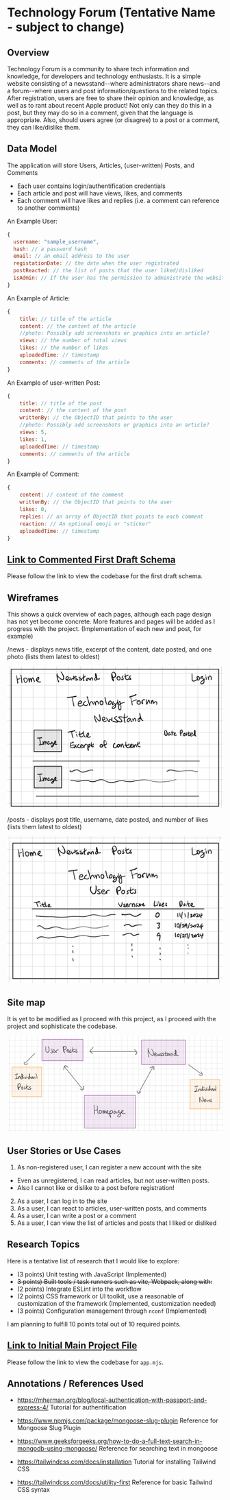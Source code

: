 # Technology Forum (Tentative Name - subject to change)

## Overview

Technology Forum is a community to share tech information and knowledge, for developers and technology enthusiasts. It is a simple website consisting of a newsstand--where administrators share news--and a forum--where users and post information/questions to the related topics. After registration, users are free to share their opinion and knowledge, as well as to rant about recent Apple product! Not only can they do this in a post, but they may do so in a comment, given that the language is appropriate. Also, should users agree (or disagree) to a post or a comment, they can like/dislike them.


## Data Model

The application will store Users, Articles, (user-written) Posts, and Comments

* Each user contains login/authentification credentials
* Each article and post will have views, likes, and comments
* Each comment will have likes and replies (i.e. a comment can reference to another comments)

An Example User:
```javascript
{
  username: "sample_username",
  hash: // a password hash
  email: // an email address to the user
  registationDate: // the date when the user registrated
  postReacted: // the list of posts that the user liked/disliked
  isAdmin: // If the user has the permission to administrate the website
}
```

An Example of Article:
```javascript
{
    title: // title of the article
    content: // the content of the article
    //photo: Possibly add screenshots or graphics into an article?
    views: // the number of total views
    likes: // the number of likes
    uploadedTime: // timestamp
    comments: // comments of the article
}
```

An Example of user-written Post:
```javascript
{
    title: // title of the post
    content: // the content of the post
    writtenBy: // the ObjectID that points to the user
    //photo: Possibly add screenshots or graphics into an article?
    views: 5,
    likes: 1,
    uploadedTime: // timestamp
    comments: // comments of the article
}
```

An Example of Comment:
```javascript
{
    content: // content of the comment
    writtenBy: // the ObjectID that points to the user
    likes: 0,
    replies: // an array of ObjectID that points to each comment
    reaction: // An optional emoji or "sticker"
    uploadedTime: // timestamp
}
```

## [Link to Commented First Draft Schema](db.mjs) 

Please follow the link to view the codebase for the first draft schema.

## Wireframes

This shows a quick overview of each pages, although each page design has not yet become concrete.
More features and pages will be added as I progress with the project.
(Implementation of each new and post, for example)

/news - displays news title, excerpt of the content, date posted, and one photo (lists them latest to oldest)

![newspage](documentation/newspage.png)

/posts - displays post title, username, date posted, and number of likes (lists them latest to oldest)

![postspage](documentation/postspage.png)

## Site map

It is yet to be modified as I proceed with this project, as I proceed with the project and sophisticate the codebase.

![sitemap](documentation/sitemap.png)

## User Stories or Use Cases

1. As non-registered user, I can register a new account with the site
  * Even as unregistered, I can read articles, but not user-written posts.
  * Also I cannot like or dislike to a post before registration!
2. As a user, I can log in to the site
3. As a user, I can react to articles, user-written posts, and comments
4. As a user, I can write a post or a comment
5. As a user, I can view the list of articles and posts that I liked or disliked

## Research Topics

Here is a tentative list of research that I would like to explore:

* (3 points) Unit testing with JavaScript (Implemented)
* ~~3 points) Built tools / task runners such as vite, Webpack, along with:~~
* (2 points) Integrate ESLint into the workflow
* (2 points) CSS framework or UI toolkit, use a reasonable of customization of the framework (Implemented, customization needed)
* (3 points) Configuration management through `nconf` (Implemented)

I am planning to fulfill 10 points total out of 10 required points.


## [Link to Initial Main Project File](app.mjs) 

Please follow the link to view the codebase for `app.mjs`.

## Annotations / References Used

* https://mherman.org/blog/local-authentication-with-passport-and-express-4/
  Tutorial for authentification

* https://www.npmjs.com/package/mongoose-slug-plugin
  Reference for Mongoose Slug Plugin

* https://www.geeksforgeeks.org/how-to-do-a-full-text-search-in-mongodb-using-mongoose/
  Reference for searching text in mongoose

* https://tailwindcss.com/docs/installation
  Tutorial for installing Tailwind CSS

* https://tailwindcss.com/docs/utility-first
  Reference for basic Tailwind CSS syntax